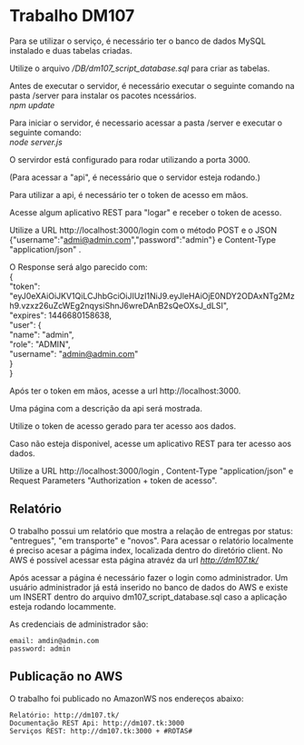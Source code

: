 # Trabalho DM107 

Para se utilizar o serviço, é necessário ter o banco de dados MySQL instalado e duas tabelas criadas.

Utilize o arquivo */DB/dm107_script_database.sql* para criar as tabelas.

Antes de executar o servidor, é necessário executar o seguinte comando na pasta /server para instalar os pacotes ncessários.  
*npm update*

Para iniciar o servidor, é necessario acessar a pasta /server e executar o seguinte comando:  
*node server.js* 

O servirdor está configurado para rodar utilizando a porta 3000.

(Para acessar a "api", é necessário que o servidor esteja rodando.)

Para utilizar a api, é necessário ter o token de acesso em mãos.

Acesse algum aplicativo REST para "logar" e receber o token de acesso.

Utilize a URL http://localhost:3000/login com o método POST e o JSON {"username":"admi@admin.com","password":"admin"} e Content-Type "application/json" .

O Response será algo parecido com:  
{  
	"token": "eyJ0eXAiOiJKV1QiLCJhbGciOiJIUzI1NiJ9.eyJleHAiOjE0NDY2ODAxNTg2Mzh9.vzxz26uZcWEg2nqysiShnJ6wreDAnB2sQeOXsJ_dLSI",  
	"expires": 1446680158638,  
	"user": {  
		"name": "admin",  
		"role": "ADMIN",  
		"username": "admin@admin.com"  
	}  
}

Após ter o token em mãos, acesse a url http://localhost:3000.

Uma página com a descrição da api será mostrada.

Utilize o token de acesso gerado para ter acesso aos dados.

Caso não esteja disponivel, acesse um aplicativo REST para ter acesso aos dados.

Utilize a URL http://localhost:3000/login , Content-Type "application/json" e Request Parameters "Authorization + token de acesso".


## Relatório
O trabalho possui um relatório que mostra a relação de entregas por status: "entregues", "em transporte" e "novos".
Para acessar o relatório localmente é preciso acesar a págima index, localizada dentro do diretório client.
No AWS é possível acessar esta página atravéz da url *http://dm107.tk/*

Após acessar a página é necessário fazer o login como administrador. Um usuário administrador já está inserido no banco de dados do AWS e existe um INSERT dentro do arquivo dm107_script_database.sql caso a aplicação esteja rodando locammente.

As credenciais de administrador são:

    email: amdin@admin.com
    password: admin
    
## Publicação no AWS
O trabalho foi publicado no AmazonWS nos endereços abaixo:

    Relatório: http://dm107.tk/
    Documentação REST Api: http://dm107.tk:3000
    Serviços REST: http://dm107.tk:3000 + #ROTAS#